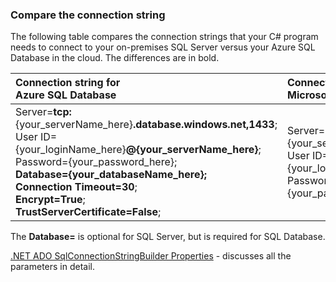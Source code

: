 
<!--
includes/sql-database-include-connection-string-30-compare.md

Latest Freshness check:  2015-09-03 , GeneMi.

## Connection string
-->


### <a name="compare-the-connection-string"></a>Compare the connection string


The following table compares the connection strings that your C# program needs to connect to your on-premises SQL Server versus your Azure SQL Database in the cloud. The differences are in bold.


| Connection string for<br/>Azure SQL Database | Connection string for<br/>Microsoft SQL Server |
| :-- | :-- |
| Server=**tcp:**{your_serverName_here}**.database.windows.net,1433**;<br/>User ID={your_loginName_here}**@{your_serverName_here}**;<br/>Password={your_password_here};<br/>**Database={your_databaseName_here};**<br/>**Connection Timeout=30**;<br/>**Encrypt=True**;<br/>**TrustServerCertificate=False**; | Server={your_serverName_here};<br/>User ID={your_loginName_here};<br/>Password={your_password_here}; |


The **Database=** is optional for SQL Server, but is required for SQL Database.


[.NET ADO SqlConnectionStringBuilder Properties](https://msdn.microsoft.com/library/system.data.sqlclient.sqlconnectionstringbuilder_properties.aspx) - discusses all the parameters in detail.


<!--
These three includes/ files are a sequenced set, but you can pick and choose:

includes/sql-database-include-connection-string-20-portalshots.md
includes/sql-database-include-connection-string-30-compare.md
includes/sql-database-include-connection-string-40-config.md
-->

